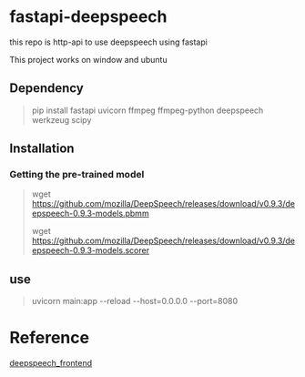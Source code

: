 # fastapi-deepspeech
this repo is http-api to use deepspeech using fastapi

This project works on window and ubuntu

## Dependency

> pip install fastapi uvicorn ffmpeg ffmpeg-python deepspeech werkzeug scipy

## Installation

### Getting the pre-trained model
> wget https://github.com/mozilla/DeepSpeech/releases/download/v0.9.3/deepspeech-0.9.3-models.pbmm
>
> wget https://github.com/mozilla/DeepSpeech/releases/download/v0.9.3/deepspeech-0.9.3-models.scorer

## use

> uvicorn main:app --reload --host=0.0.0.0 --port=8080

# Reference

[deepspeech_frontend](https://git.callpipe.com/fusionpbx/deepspeech_frontend)
